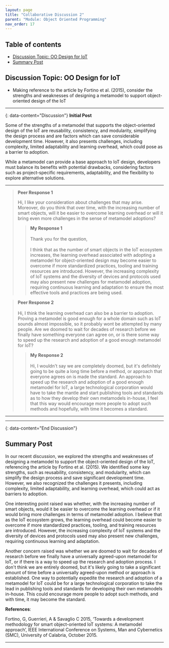 ```yaml
---
layout: page
title: "Collaborative Discussion 2"
parent: "Module: Object Oriented Programming"
nav_order: 17
---
```


## Table of contents
- [Discussion Topic: OO Design for IoT](#discussion-topic-oo-design-for-iot)
- [Summary Post](#summary-post)

## Discussion Topic: OO Design for IoT
- Making reference to the article by Fortino et al. (2015), consider the strengths and weaknesses of designing a metamodel to support object-oriented design of the IoT


--- 
{: data-content="Discussion"}
**Initial Post**  

Some of the strengths of a metamodel that supports the object-oriented design of the IoT are reusability, consistency, and modularity, simplifying the design process and are factors which can save considerable development time. However, it also presents challenges, including complexity, limited adaptability and learning overhead, which could pose as a barrier to adoption.  

While a metamodel can provide a base approach to IoT design, developers must balance its benefits with potential drawbacks, considering factors such as project-specific requirements, adaptability, and the flexibility to explore alternative solutions.

---
>**Peer Response 1**  
>
>Hi, I like your consideration about challenges that may arise. Moreover, do you think that over time, with the increasing number of smart objects, will it be easier to overcome learning overhead or will it bring even more challenges in the sense of metamodel adoptions?   
  >>**My Response 1**   
  &nbsp;  
  >>Thank you for the question,  
  &nbsp;  
  >>I think that as the number of smart objects in the IoT ecosystem increases, the learning overhead associated with adopting a metamodel for object-oriented design may become easier to overcome if more standardized practices, tooling and training resources are introduced. However, the increasing complexity of IoT systems and the diversity of devices and protocols used may also present new challenges for metamodel adoption, requiring continuous learning and adaptation to ensure the most effective tools and practices are being used.  

>**Peer Response 2**  
&nbsp;   
>Hi,
I think the learning overhead can also be a barrier to adoption. Proving a metamodel is good enough for a whole domain such as IoT sounds almost impossible, so it probably wont be attempted by many people. Are we doomed to wait for decades of research before we finally have something everyone can agree on, or is there some way to speed up the research and adoption of a good enough metamodel for IoT?
  >>**My Response 2**   
  &nbsp;  
  >>Hi, 
  I wouldn't say we are completely doomed, but it's definitely going to be quite a long time before a method, or approach that everyone agrees on is made the standard. An approach to speed up the research and adoption of a good enough metamodel for IoT, a large technological corporation would have to take the mantle and start publishing tools and standards as to how they develop their own metamodels in-house, I feel that this way would encourage more people to adopt such methods and hopefully, with time it becomes a standard.  

---
<!-- >**Tutor Question** (Based on Initial Post)  
&nbsp;  
>How do you think the architecture-driven approach applies across Agile and something like Waterfall? Is it applicable to one more than the other or is it equally important?  
  >>**My Response**   
  &nbsp;  
  >>The architecture-driven approach applies more to Waterfall than Agile. In Waterfall, the architecture-driven approach is typically used to plan and define the system architecture at the beginning of the project. This serves as the blueprint for the project as it is defined in detail upfront and used to guide the development process, whereas in Agile the architecture is still defined at the beginning of the project but since the methodology is about Iteration and continual improvement, this definition is more so used as a guide to ensure that the system is built in a cohesive and consistent manner, but it is flexible enough to adapt to changing requirements and evolving design decisions.    -->


---
{: data-content="End Discussion"}

## Summary Post


In our recent discussion, we explored the strengths and weaknesses of designing a metamodel to support the object-oriented design of the IoT, referencing the article by Fortino et al. (2015). We identified some key strengths, such as reusability, consistency, and modularity, which can simplify the design process and save significant development time. However, we also recognized the challenges it presents, including complexity, limited adaptability, and learning overhead, which could act as barriers to adoption.

One interesting point raised was whether, with the increasing number of smart objects, would it be easier to overcome the learning overhead or if it would bring more challenges in terms of metamodel adoption. I believe that as the IoT ecosystem grows, the learning overhead could become easier to overcome if more standardized practices, tooling, and training resources are introduced. However, the increasing complexity of IoT systems and the diversity of devices and protocols used may also present new challenges, requiring continuous learning and adaptation.

Another concern raised was whether we are doomed to wait for decades of research before we finally have a universally agreed-upon metamodel for IoT, or if there is a way to speed up the research and adoption process. I don't think we are entirely doomed, but it's likely going to take a significant amount of time before a universally agreed-upon method or approach is established. One way to potentially expedite the research and adoption of a metamodel for IoT could be for a large technological corporation to take the lead in publishing tools and standards for developing their own metamodels in-house. This could encourage more people to adopt such methods, and with time, it may become the standard.

**References**:

Fortino, G, Guerrieri, A & Savaglio C 2015, ‘Towards a development methodology for smart object-oriented IoT systems: A metamodel approach’, IEEE International Conference on Systems, Man and Cybernetics (SMC), University of Calabria, October 2015.

---
